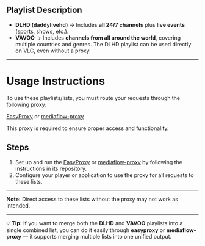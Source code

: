 ## Playlist Description
- **DLHD (daddylivehd)** → Includes **all 24/7 channels** plus **live events** (sports, shows, etc.).  
- **VAVOO** → Includes **channels from all around the world**, covering multiple countries and genres.
  The DLHD playlist can be used directly on VLC, even without a proxy.
---

# Usage Instructions

To use these playlists/lists, you must route your requests through the following proxy:

[EasyProxy](https://github.com/nzo66/EasyProxy) or [mediaflow-proxy](https://github.com/nzo66/mediaflow-proxy)

This proxy is required to ensure proper access and functionality.

## Steps
1. Set up and run the [EasyProxy](https://github.com/nzo66/EasyProxy) or [mediaflow-proxy](https://github.com/nzo66/mediaflow-proxy) by following the instructions in its repository.
2. Configure your player or application to use the proxy for all requests to these lists.

---


**Note:** Direct access to these lists without the proxy may not work as intended.

---

💡 **Tip:** If you want to merge both the **DLHD** and **VAVOO** playlists into a single combined list, you can do it easily through **easyproxy** or **mediaflow-proxy** — it supports merging multiple lists into one unified output.
